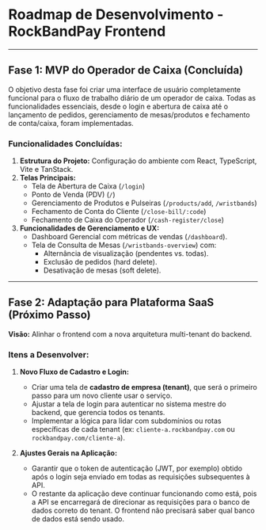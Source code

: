 # Roadmap de Desenvolvimento - RockBandPay Frontend

---

## Fase 1: MVP do Operador de Caixa (Concluída)

O objetivo desta fase foi criar uma interface de usuário completamente funcional para o fluxo de trabalho diário de um operador de caixa. Todas as funcionalidades essenciais, desde o login e abertura de caixa até o lançamento de pedidos, gerenciamento de mesas/produtos e fechamento de conta/caixa, foram implementadas.

### Funcionalidades Concluídas:

1.  **Estrutura do Projeto:** Configuração do ambiente com React, TypeScript, Vite e TanStack.
2.  **Telas Principais:**
    *   Tela de Abertura de Caixa (`/login`)
    *   Ponto de Venda (PDV) (`/`)
    *   Gerenciamento de Produtos e Pulseiras (`/products/add`, `/wristbands`)
    *   Fechamento de Conta do Cliente (`/close-bill/:code`)
    *   Fechamento de Caixa do Operador (`/cash-register/close`)
3.  **Funcionalidades de Gerenciamento e UX:**
    *   Dashboard Gerencial com métricas de vendas (`/dashboard`).
    *   Tela de Consulta de Mesas (`/wristbands-overview`) com:
        *   Alternância de visualização (pendentes vs. todas).
        *   Exclusão de pedidos (hard delete).
        *   Desativação de mesas (soft delete).

---

## Fase 2: Adaptação para Plataforma SaaS (Próximo Passo)

**Visão:** Alinhar o frontend com a nova arquitetura multi-tenant do backend.

### Itens a Desenvolver:

1.  **Novo Fluxo de Cadastro e Login:**
    *   Criar uma tela de **cadastro de empresa (tenant)**, que será o primeiro passo para um novo cliente usar o serviço.
    *   Ajustar a tela de login para autenticar no sistema mestre do backend, que gerencia todos os tenants.
    *   Implementar a lógica para lidar com subdomínios ou rotas específicas de cada tenant (ex: `cliente-a.rockbandpay.com` ou `rockbandpay.com/cliente-a`).

2.  **Ajustes Gerais na Aplicação:**
    *   Garantir que o token de autenticação (JWT, por exemplo) obtido após o login seja enviado em todas as requisições subsequentes à API.
    *   O restante da aplicação deve continuar funcionando como está, pois a API se encarregará de direcionar as requisições para o banco de dados correto do tenant. O frontend não precisará saber qual banco de dados está sendo usado.
